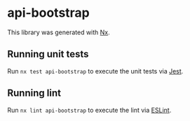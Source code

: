 # api-bootstrap

This library was generated with [Nx](https://nx.dev).

## Running unit tests

Run `nx test api-bootstrap` to execute the unit tests via [Jest](https://jestjs.io).

## Running lint

Run `nx lint api-bootstrap` to execute the lint via [ESLint](https://eslint.org/).
